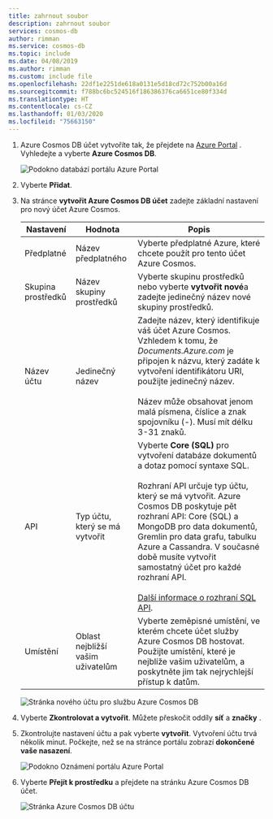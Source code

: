 ```yaml
---
title: zahrnout soubor
description: zahrnout soubor
services: cosmos-db
author: rimman
ms.service: cosmos-db
ms.topic: include
ms.date: 04/08/2019
ms.author: rimman
ms.custom: include file
ms.openlocfilehash: 22df1e2251de618a0131e5d18cd72c752b00a16d
ms.sourcegitcommit: f788bc6bc524516f186386376ca6651ce80f334d
ms.translationtype: HT
ms.contentlocale: cs-CZ
ms.lasthandoff: 01/03/2020
ms.locfileid: "75663150"
---
```

1. Azure Cosmos DB účet vytvoříte tak, že přejdete na [Azure Portal](https://portal.azure.com/) . Vyhledejte a vyberte **Azure Cosmos DB**.

   ![Podokno databází portálu Azure Portal](./media/cosmos-db-create-dbaccount/create-nosql-db-databases-json-tutorial-1.png)

1. Vyberte **Přidat**.
1. Na stránce **vytvořit Azure Cosmos DB účet** zadejte základní nastavení pro nový účet Azure Cosmos. 

    |Nastavení|Hodnota|Popis |
    |---|---|---|
    |Předplatné|Název předplatného|Vyberte předplatné Azure, které chcete použít pro tento účet Azure Cosmos. |
    |Skupina prostředků|Název skupiny prostředků|Vyberte skupinu prostředků nebo vyberte **vytvořit nové**a zadejte jedinečný název nové skupiny prostředků. |
    |Název účtu|Jedinečný název|Zadejte název, který identifikuje váš účet Azure Cosmos. Vzhledem k tomu, že *Documents.Azure.com* je připojen k názvu, který zadáte k vytvoření identifikátoru URI, použijte jedinečný název.<br><br>Název může obsahovat jenom malá písmena, číslice a znak spojovníku (-). Musí mít délku 3-31 znaků.|
    |API|Typ účtu, který se má vytvořit|Vyberte **Core (SQL)** pro vytvoření databáze dokumentů a dotaz pomocí syntaxe SQL. <br><br>Rozhraní API určuje typ účtu, který se má vytvořit. Azure Cosmos DB poskytuje pět rozhraní API: Core (SQL) a MongoDB pro data dokumentů, Gremlin pro data grafu, tabulku Azure a Cassandra. V současné době musíte vytvořit samostatný účet pro každé rozhraní API. <br><br>[Další informace o rozhraní SQL API](../articles/cosmos-db/documentdb-introduction.md).|
    |Umístění|Oblast nejbližší vašim uživatelům|Vyberte zeměpisné umístění, ve kterém chcete účet služby Azure Cosmos DB hostovat. Použijte umístění, které je nejblíže vašim uživatelům, a poskytněte jim tak nejrychlejší přístup k datům.|

   ![Stránka nového účtu pro službu Azure Cosmos DB](./media/cosmos-db-create-dbaccount/azure-cosmos-db-create-account.png)

1. Vyberte **Zkontrolovat a vytvořit**. Můžete přeskočit oddíly **síť** a **značky** .

1. Zkontrolujte nastavení účtu a pak vyberte **vytvořit**. Vytvoření účtu trvá několik minut. Počkejte, než se na stránce portálu zobrazí **dokončené vaše nasazení**. 

    ![Podokno Oznámení portálu Azure Portal](./media/cosmos-db-create-dbaccount/azure-cosmos-db-account-created.png)

1. Vyberte **Přejít k prostředku** a přejdete na stránku Azure Cosmos DB účet. 

    ![Stránka Azure Cosmos DB účtu](./media/cosmos-db-create-dbaccount/azure-cosmos-db-account-created-2.png)
